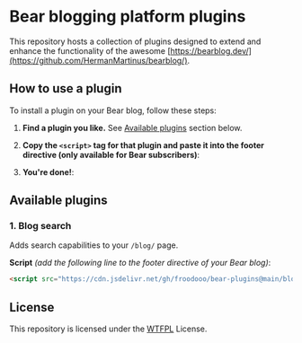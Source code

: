# Bear blogging platform plugins

This repository hosts a collection of plugins designed to extend and enhance the functionality of the awesome [https://bearblog.dev/](https://github.com/HermanMartinus/bearblog/).

## How to use a plugin

To install a plugin on your Bear blog, follow these steps:

1. **Find a plugin you like.**
   See [Available plugins](#available-plugins) section below.
   
3. **Copy the `<script>` tag for that plugin and paste it into the footer directive (only available for Bear subscribers)**:

4. **You're done!**:

## Available plugins

### 1. Blog search
Adds search capabilities to your `/blog/` page.

**Script** *(add the following line to the footer directive of your Bear blog)*:
```html
<script src="https://cdn.jsdelivr.net/gh/froodooo/bear-plugins@main/blog-search.js"></script>
```

## License

This repository is licensed under the [WTFPL](http://www.wtfpl.net/) License.

